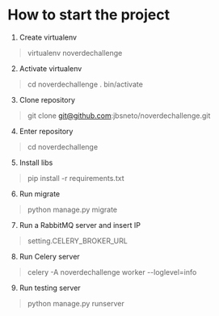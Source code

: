 # How to start the project

1. Create virtualenv
> virtualenv noverdechallenge

2. Activate virtualenv
> cd noverdechallenge
> . bin/activate

3. Clone repository
> git clone git@github.com:jbsneto/noverdechallenge.git

4. Enter repository
> cd noverdechallenge

5. Install libs
> pip install -r requirements.txt

6. Run migrate
> python manage.py migrate

7. Run a RabbitMQ server and insert IP
> setting.CELERY_BROKER_URL

8. Run Celery server
> celery -A noverdechallenge worker --loglevel=info

9. Run testing server
> python manage.py runserver

